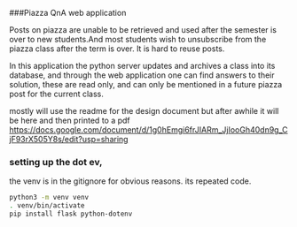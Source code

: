 ###Piazza QnA web application

Posts on piazza are unable to be retrieved and used after the semester is over to new students.And most students wish to unsubscribe from the piazza class after the term is over. It is hard to reuse posts.

In this application the python server updates and archives a class into its database, and through the web application one can find answers to their solution, these are read only, and can only be mentioned in a future piazza post for the current class.




mostly will use the readme for the design document but after awhile it will be here and then printed to a pdf
https://docs.google.com/document/d/1g0hEmgi6frJIARm_JjIooGh40dn9g_CjF93rX505Y8s/edit?usp=sharing



### setting up the dot ev,
the venv is in the gitignore for obvious reasons. its repeated code.


```bash
python3 -m venv venv
. venv/bin/activate
pip install flask python-dotenv
```
